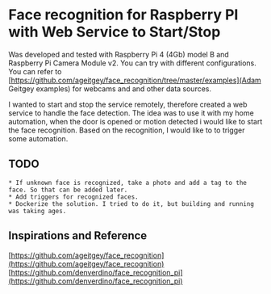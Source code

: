 # Face recognition for Raspberry PI with Web Service to Start/Stop

Was developed and tested with Raspberry Pi 4 (4Gb) model B and Raspberry Pi Camera Module v2.
You can try with different configurations. You can refer to [https://github.com/ageitgey/face_recognition/tree/master/examples](Adam Geitgey examples) for webcams and and other data sources.

I wanted to start and stop the service remotely, therefore created a web service to handle the face detection.
The idea was to use it with my home automation, when the door is opened or motion detected i would like to start the face recognition. Based on the recognition, I would like to to trigger some automation.

## TODO
    * If unknown face is recognized, take a photo and add a tag to the face. So that can be added later.
    * Add triggers for recognized faces.
    * Dockerize the solution. I tried to do it, but building and running was taking ages. 

## Inspirations and Reference
[https://github.com/ageitgey/face_recognition](https://github.com/ageitgey/face_recognition)
[https://github.com/denverdino/face_recognition_pi](https://github.com/denverdino/face_recognition_pi)
